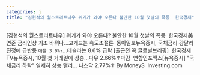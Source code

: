 ```yaml
---
categories: j
title: "김현석의 월스트리트나우 위기가 와야 오른다 불안한 10월 첫날의 폭등  한국경제"
---
```

[김현석의 월스트리트나우] 위기가 와야 오른다? 불안한 10월 첫날의 폭등&nbsp;&nbsp;한국경제美연준 금리인상 기조 바뀌나…고개드는 속도조절론&nbsp;&nbsp;동아일보뉴욕증시, 국채금리·강달러 진정에 급반등 `애플 3.0%↑`…테슬라는 8.6% 급락 [출근전 꼭 글로벌브리핑]&nbsp;&nbsp;한국경제TV뉴욕증시, 10월 첫 거래일에 상승…다우 2.66%↑마감&nbsp;&nbsp;연합인포맥스[뉴욕증시] "국채금리 하락" 일제히 상승 랠리… 나스닥 2.77%↑ By MoneyS&nbsp;&nbsp;Investing.com
